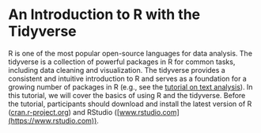 # An Introduction to R with the Tidyverse
R is one of the most popular open-source languages for data analysis. The tidyverse is a collection of powerful packages in R for common tasks, including data cleaning and visualization. The tidyverse provides a consistent and intuitive introduction to R and serves as a foundation for a growing number of packages in R (e.g., see the [tutorial on text analysis](https://github.com/marcdotson/tidy-text-analysis)). In this tutorial, we will cover the basics of using R and the tidyverse. Before the tutorial, participants should download and install the latest version of R ([cran.r-project.org](https://cran.r-project.org)) and RStudio ([www.rstudio.com](https://www.rstudio.com)).
